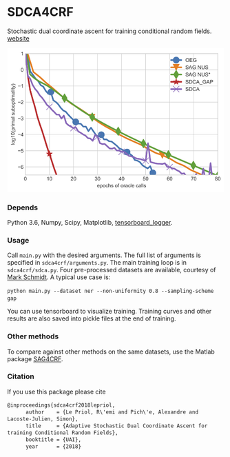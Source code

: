 # SDCA4CRF

Stochastic dual coordinate ascent for training conditional random fields. [website](https://remilepriol.github.io/research/sdca4crf.html)

<img src="doc/ner_primal_calls.png" alt="drawing" width="512px"/>

### Depends

Python 3.6, Numpy, Scipy, Matplotlib, [tensorboard_logger](https://github.com/TeamHG-Memex/tensorboard_logger).

### Usage

Call `main.py` with the desired arguments.
The full list of arguments is specified in `sdca4crf/arguments.py`.
The main training loop is in `sdca4crf/sdca.py`.
Four pre-processed datasets are available, courtesy of [Mark Schmidt](https://www.cs.ubc.ca/~schmidtm/). A typical use case is:

`python main.py --dataset ner --non-uniformity 0.8 --sampling-scheme gap`

You can use tensorboard to visualize training. Training curves and other results are also saved into pickle files at the end of training.

### Other methods
To compare against other methods on the same datasets, use the Matlab package [SAG4CRF](https://www.cs.ubc.ca/~schmidtm/Software/SAG4CRF.html).

### Citation
If you use this package please cite

```
@inproceedings{sdca4crf2018lepriol,  
      author    = {Le Priol, R\'emi and Pich\'e, Alexandre and Lacoste-Julien, Simon},  
      title     = {Adaptive Stochastic Dual Coordinate Ascent for training Conditional Random Fields},  
      booktitle = {UAI},  
      year      = {2018}
```

